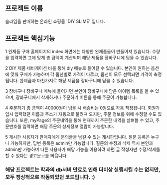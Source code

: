 ## 프로젝트 이름
슬라임을 판매하는 온라인 쇼핑몰 'DIY SLIME' 입니다. 

## 프로젝트 핵심기능
1 완제품 구매
홈페이지의 index 화면에는 다양한 완제품들이 만들어져 있습니다. 수량을 입력하면 그에 맞게 총 금액이 계산되며 해당 제품을 장바구니에 담을 수 있습니다.

2 DIY 제품
네비게이션 바를 통해 diy 메뉴로 들어갈 수 있습니다. 본인이 원하는 옵션에 맞춰 구매가 가능하며 각 옵션별로 가격이 다르고, 옵션이 모두 선택되면 가격이 측정됩니다.
완제품과 마찬가지로 해당 제품을 장바구니에 담을 수 있습니다. 

3 장바구니
장바구니 메뉴에 들어가면 본인이 장바구니에 담은 아이템 목록을 볼 수 있으며, 장바구니에서 삭제하거나 주문하기 버튼을 통해 주문이 가능합니다.

4 주문하기
총 금액이 40000원이 넘을 시 배송비는 0원으로 자동 책정됩니다. 회원가입시 입력했던 이름과 주소가 자동으로 불려져 오지만, 주문 정보를 위해 수정할 수도 있습니다.
또한, myPage의 주문내역을 통해 현재까지 주문한 내역을 살펴볼 수 있고, 주문번호를 입력하면 해당 주문의 상세정보 열람이 가능합니다.

5 게시판
사용자가 판매자에게 문의글을 남길 수 있는 게시판입니다. 질문 등록은 누구나 가능하지만, 답변 등록은 admin만 가능합니다.
질문의 수정과 삭제 역시 본인과 admin만 가능하며 다른 사용자가 해당 기능을 이용하려 하면 글 작성자만 수정/삭제를 할 수 있다는 경고문구를 띄웁니다.



### 해당 프로젝트는 학과의 db서버 만료로 인해 더이상 실행시킬 수는 없지만, 모두 정상적으로 작동되었던 코드입니다. :)
